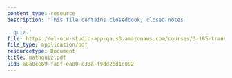 ```yaml
---
content_type: resource
description: 'This file contains closedbook, closed notes

  quiz.'
file: https://ol-ocw-studio-app-qa.s3.amazonaws.com/courses/3-185-transport-phenomena-in-materials-engineering-fall-2003/a8a0ce69fa6fea80c33af9dd26d1d092_mathquiz.pdf
file_type: application/pdf
resourcetype: Document
title: mathquiz.pdf
uid: a8a0ce69-fa6f-ea80-c33a-f9dd26d1d092
---
```

